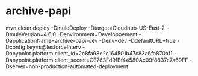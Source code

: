 # archive-papi
mvn clean deploy -DmuleDeploy -Dtarget=Cloudhub-US-East-2 -DmuleVersion=4.6.0 -Denvironment=Developpement -DapplicationName=archive-papi-dev -Denv=dev -DdefaultURL=true -Dconfig.key=s@lesforce!nterv -Danypoint.platform.client_id=2c8fa98e2c164501b47c83a6fa870af1 -Danypoint.platform.client_secret=CE763Fd9fBf44580Ac09f8837c7a69FF -Dserver=non-production-automated-deployment
